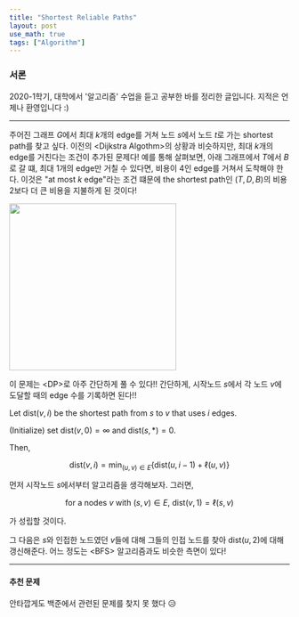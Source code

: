 ```yaml
---
title: "Shortest Reliable Paths"
layout: post
use_math: true
tags: ["Algorithm"]
---
```


### 서론

2020-1학기, 대학에서 '알고리즘' 수업을 듣고 공부한 바를 정리한 글입니다. 지적은 언제나 환영입니다 :)

<hr/>

주어진 그래프 $G$에서 최대 $k$개의 edge를 거쳐 노드 $s$에서 노드 $t$로 가는 shortest path를 찾고 싶다. 이전의 \<Dijkstra Algothm\>의 상황과 비슷하지만, <span class="half_HL">최대 $k$개의 edge를 거친다는 조건이 추가</span>된 문제다! 예를 통해 살펴보면, 아래 그래프에서 $T$에서 $B$로 갈 떄, 최대 $1$개의 edge만 거칠 수 있다면, 비용이 $4$인 edge를 거쳐서 도착해야 한다. 이것은 "at most $k$ edge"라는 조건 떄문에 the shortest path인 $(T, D, B)$의 비용 $2$보다 더 큰 비용을 지불하게 된 것이다!

<div class="img-wrapper">
  <img src="{{ "/images/algorithm/shortest-reliable-path-1.png" | relative_url }}" width="300px">
</div>

이 문제는 \<DP\>로 아주 간단하게 풀 수 있다!! 간단하게, 시작노드 $s$에서 각 노드 $v$에 도달할 때의 edge 수를 기록하면 된다!!

<div class="math-statement" markdown="1">

Let $\text{dist}(v, i)$ be the shortest path from $s$ to $v$ that uses $i$ edges. 

(Initialize) set $\text{dist}(v, 0) = \infty$ and $\text{dist}(s, *) = 0$.

Then,

$$
\text{dist}(v, i) = \min_{(u, v) \in E} \left\{ \text{dist}(u, i-1) + \ell(u, v) \right\}
$$

</div>

먼저 시작노드 $s$에서부터 알고리즘을 생각해보자. 그러면, 

<div align="center" markdonw="1">

for a nodes $v$ with $(s, v) \in E$, $\text{dist}(v, 1) = \ell(s, v)$

</div>

가 성립할 것이다.

그 다음은 $s$와 인접한 노드였던 $v$들에 대해 그들의 인접 노드를 찾아 $\text{dist}(u, 2)$에 대해 갱신해준다. 어느 정도는 \<BFS\> 알고리즘과도 비슷한 측면이 있다!

<hr/>

#### 추천 문제

안타깝게도 백준에서 관련된 문제를 찾지 못 했다 😥



